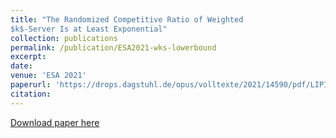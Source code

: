 ```yaml
---
title: "The Randomized Competitive Ratio of Weighted
$k$-Server Is at Least Exponential"
collection: publications
permalink: /publication/ESA2021-wks-lowerbound
excerpt:
date: 
venue: 'ESA 2021'
paperurl: 'https://drops.dagstuhl.de/opus/volltexte/2021/14590/pdf/LIPIcs-ESA-2021-9.pdf'
citation: 
---
```

<!-- This paper is about the number 1. The number 2 is left for future work. -->

[Download paper here](https://drops.dagstuhl.de/opus/volltexte/2021/14590/pdf/LIPIcs-ESA-2021-9.pdf)

<!-- Recommended citation: Your Name, You. (2009). "Paper Title Number 1." <i>Journal 1</i>. 1(1). -->
